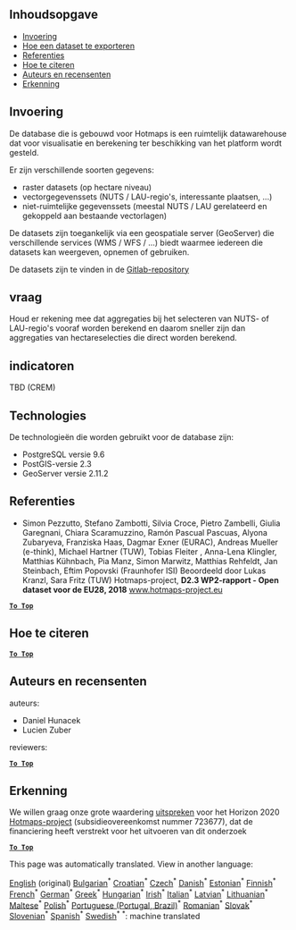 <h2> Inhoudsopgave </h2><ul><li> <a href="#Introduction">Invoering</a> </li><li> <a href="#How-to-export-a-dataset">Hoe een dataset te exporteren</a> </li><li> <a href="#References">Referenties</a> </li><li> <a href="#How-to-cite">Hoe te citeren</a> </li><li> <a href="#Authors-and-reviewers">Auteurs en recensenten</a> </li><li> <a href="#acknowledgement">Erkenning</a> </li></ul><h2> Invoering </h2><p> De database die is gebouwd voor Hotmaps is een ruimtelijk datawarehouse dat voor visualisatie en berekening ter beschikking van het platform wordt gesteld. </p><p> Er zijn verschillende soorten gegevens: </p><ul><li> raster datasets (op hectare niveau) </li><li> vectorgegevenssets (NUTS / LAU-regio's, interessante plaatsen, ...) </li><li> niet-ruimtelijke gegevenssets (meestal NUTS / LAU gerelateerd en gekoppeld aan bestaande vectorlagen) </li></ul><p> De datasets zijn toegankelijk via een geospatiale server (GeoServer) die verschillende services (WMS / WFS / ...) biedt waarmee iedereen die datasets kan weergeven, opnemen of gebruiken. </p><p> De datasets zijn te vinden in de <a href="https://gitlab.com/hotmaps">Gitlab-repository</a> </p><h2> vraag </h2><p> Houd er rekening mee dat aggregaties bij het selecteren van NUTS- of LAU-regio's vooraf worden berekend en daarom sneller zijn dan aggregaties van hectareselecties die direct worden berekend. </p><h2> indicatoren </h2><p> TBD (CREM) </p><h2> Technologies </h2><p> De technologieën die worden gebruikt voor de database zijn: </p><ul><li> PostgreSQL versie 9.6 </li><li> PostGIS-versie 2.3 </li><li> GeoServer versie 2.11.2 </li></ul><h2> Referenties </h2><ul><li> Simon Pezzutto, Stefano Zambotti, Silvia Croce, Pietro Zambelli, Giulia Garegnani, Chiara Scaramuzzino, Ramón Pascual Pascuas, Alyona Zubaryeva, Franziska Haas, Dagmar Exner (EURAC), Andreas Mueller (e-think), Michael Hartner (TUW), Tobias Fleiter , Anna-Lena Klingler, Matthias Kühnbach, Pia Manz, Simon Marwitz, Matthias Rehfeldt, Jan Steinbach, Eftim Popovski (Fraunhofer ISI) Beoordeeld door Lukas Kranzl, Sara Fritz (TUW) Hotmaps-project, <strong>D2.3 WP2-rapport - Open dataset voor de EU28, 2018</strong> <a href="http://www.hotmaps-project.eu/wp-content/uploads/2018/05/D2.3-Hotmaps_FINAL-VERSION_for-upload.pdf">www.hotmaps-project.eu</a> </li></ul><p><ins> <code><strong><a href="#table-of-contents">To Top</a></strong></code> </ins> </p><h2> Hoe te citeren </h2><p><ins> <code><strong><a href="#table-of-contents">To Top</a></strong></code> </ins> </p><h2> Auteurs en recensenten </h2><p> auteurs: </p><ul><li> Daniel Hunacek </li><li> Lucien Zuber </li></ul><p> reviewers: </p><p><ins> <code><strong><a href="#table-of-contents">To Top</a></strong></code> </ins> </p><h2> Erkenning </h2><p> We willen graag onze grote waardering <a href="https://www.hotmaps-project.eu">uitspreken</a> voor het Horizon 2020 <a href="https://www.hotmaps-project.eu">Hotmaps-project</a> (subsidieovereenkomst nummer 723677), dat de financiering heeft verstrekt voor het uitvoeren van dit onderzoek </p><p><ins> <code><strong><a href="#table-of-contents">To Top</a></strong></code> </ins> </p>

This page was automatically translated. View in another language:

[English](en-Database-behind-the-Hotmaps-toolbox) (original) [Bulgarian](bg-Database-behind-the-Hotmaps-toolbox)<sup>\*</sup> [Croatian](hr-Database-behind-the-Hotmaps-toolbox)<sup>\*</sup> [Czech](cs-Database-behind-the-Hotmaps-toolbox)<sup>\*</sup> [Danish](da-Database-behind-the-Hotmaps-toolbox)<sup>\*</sup>  [Estonian](et-Database-behind-the-Hotmaps-toolbox)<sup>\*</sup> [Finnish](fi-Database-behind-the-Hotmaps-toolbox)<sup>\*</sup> [French](fr-Database-behind-the-Hotmaps-toolbox)<sup>\*</sup> [German](de-Database-behind-the-Hotmaps-toolbox)<sup>\*</sup> [Greek](el-Database-behind-the-Hotmaps-toolbox)<sup>\*</sup> [Hungarian](hu-Database-behind-the-Hotmaps-toolbox)<sup>\*</sup> [Irish](ga-Database-behind-the-Hotmaps-toolbox)<sup>\*</sup> [Italian](it-Database-behind-the-Hotmaps-toolbox)<sup>\*</sup> [Latvian](lv-Database-behind-the-Hotmaps-toolbox)<sup>\*</sup> [Lithuanian](lt-Database-behind-the-Hotmaps-toolbox)<sup>\*</sup> [Maltese](mt-Database-behind-the-Hotmaps-toolbox)<sup>\*</sup> [Polish](pl-Database-behind-the-Hotmaps-toolbox)<sup>\*</sup> [Portuguese (Portugal, Brazil)](pt-Database-behind-the-Hotmaps-toolbox)<sup>\*</sup> [Romanian](ro-Database-behind-the-Hotmaps-toolbox)<sup>\*</sup> [Slovak](sk-Database-behind-the-Hotmaps-toolbox)<sup>\*</sup> [Slovenian](sl-Database-behind-the-Hotmaps-toolbox)<sup>\*</sup> [Spanish](es-Database-behind-the-Hotmaps-toolbox)<sup>\*</sup> [Swedish](sv-Database-behind-the-Hotmaps-toolbox)<sup>\*</sup>
<sup>\*</sup>: machine translated
